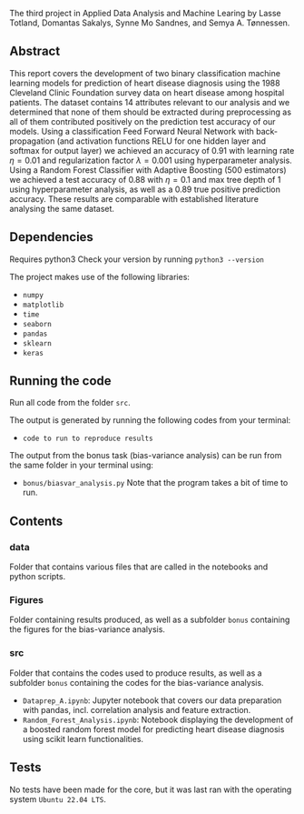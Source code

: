 The third project in Applied Data Analysis and Machine Learing by Lasse Totland, Domantas Sakalys, Synne Mo Sandnes, and Semya A. Tønnessen. 

## Abstract 
This report covers the development of two binary classification machine learning models for prediction of heart disease diagnosis using the 1988 Cleveland Clinic Foundation survey data on heart disease among hospital patients. The dataset contains 14 attributes relevant to our analysis and we determined that none of them should be extracted during preprocessing as all of them contributed positively on the prediction test accuracy of our models. Using a classification Feed Forward Neural Network with back-propagation (and activation functions RELU for one hidden layer and softmax for output layer) we achieved an accuracy of $0.91$ with learning rate $\eta = 0.01$ and regularization factor $\lambda = 0.001$ using hyperparameter analysis. Using a Random Forest Classifier with Adaptive Boosting (500 estimators) we achieved a test accuracy of $0.88$ with $\eta = 0.1$ and max tree depth of $1$ using hyperparameter analysis, as well as a $0.89$ true positive prediction accuracy. These results are comparable with established literature analysing the same dataset.

## Dependencies 
Requires python3 
Check your version by running 
``` python3 --version ``` 

The project makes use of the following libraries: 
- `numpy`
- `matplotlib`
- `time`
- `seaborn`
- `pandas`
- `sklearn`
- `keras`

## Running the code 
Run all code from the folder `src`. 

The output is generated by running the following codes from your terminal: 
- `code to run to reproduce results`

The output from the bonus task (bias-variance analysis) can be run from the same folder in your terminal using: 
- `bonus/biasvar_analysis.py`
Note that the program takes a bit of time to run. 

## Contents 
### data
Folder that contains various files that are called in the notebooks and python scripts.

### Figures 
Folder containing results produced, as well as a subfolder `bonus` containing the figures for the bias-variance analysis. 

### src 
Folder that contains the codes used to produce results, as well as a subfolder `bonus` containing the codes for the bias-variance analysis. 

- `Dataprep_A.ipynb`: Jupyter notebook that covers our data preparation with pandas, incl. correlation analysis and feature extraction.
- `Random_Forest_Analysis.ipynb`: Notebook displaying the development of a boosted random forest model for predicting heart disease diagnosis using scikit learn functionalities.

## Tests 
No tests have been made for the core, but it was last ran with the operating system `Ubuntu 22.04 LTS`. 
